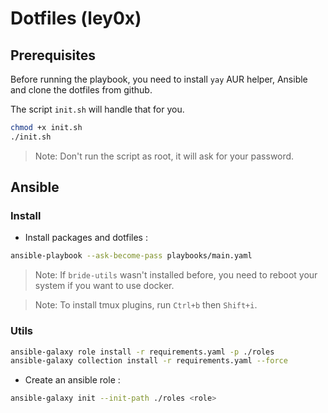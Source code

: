 # Dotfiles (ley0x)

## Prerequisites

Before running the playbook, you need to install `yay` AUR helper, Ansible and clone the dotfiles from github.

The script `init.sh` will handle that for you.
```bash
chmod +x init.sh
./init.sh
```

> Note: Don't run the script as root, it will ask for your password.
    
## Ansible

### Install

- Install packages and dotfiles :
```bash
ansible-playbook --ask-become-pass playbooks/main.yaml
```

> Note: If `bride-utils` wasn't installed before, you need to reboot your system if you want to use docker.

> Note: To install tmux plugins, run `Ctrl+b` then `Shift+i`.

### Utils

```bash
ansible-galaxy role install -r requirements.yaml -p ./roles
ansible-galaxy collection install -r requirements.yaml --force
```

- Create an ansible role :
```bash
ansible-galaxy init --init-path ./roles <role>
```
